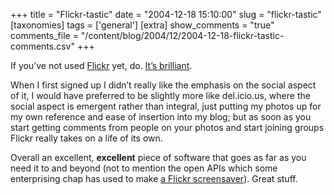 +++
title = "Flickr-tastic"
date = "2004-12-18 15:10:00"
slug = "flickr-tastic"
[taxonomies]
tags = ['general']
[extra]
show_comments = "true"
comments_file = "/content/blog/2004/12/2004-12-18-flickr-tastic-comments.csv"
+++

If you’ve not used [Flickr](http://www.flickr.com) yet, do. [It’s brilliant](http://flickrsucks.com/).

When I first signed up I didn’t really like the emphasis on the social aspect of it, I would have preferred to be slightly more like del.icio.us, where the social aspect is emergent rather than integral, just putting my photos up for my own reference and ease of insertion into my blog; but as soon as you start getting comments from people on your photos and start joining groups Flickr really takes on a life of its own.

Overall an excellent, **excellent** piece of software that goes as far as you need it to and beyond (not to mention the open APIs which some enterprising chap has used to make [a Flickr screensaver](http://www.wackylabs.net/articles/flickr.php)). Great stuff.
